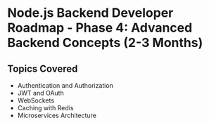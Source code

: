 
# Node.js Backend Developer Roadmap - Phase 4: Advanced Backend Concepts (2-3 Months)

## Topics Covered

- Authentication and Authorization
- JWT and OAuth
- WebSockets
- Caching with Redis
- Microservices Architecture